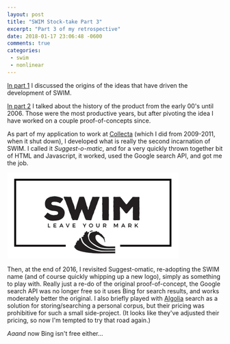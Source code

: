 ```yaml
---
layout: post
title: "SWIM Stock-take Part 3"
excerpt: "Part 3 of my retrospective"
date: 2018-01-17 23:06:48 -0600
comments: true
categories: 
 - swim
 - nonlinear
---
```


[In part 1]({{site.url}}/2017/12/23/swim-stock-take/) I discussed the origins of the ideas that have driven the development of SWIM.

[In part 2]({{site.url}}/2017/12/26/swim-stock-take-part-2/) I talked about the history of the product from the early 00's until 2006. Those were the most productive years, but after pivoting the idea I have worked on a couple proof-of-concepts since.

As part of my application to work at [Collecta](https://www.linkedin.com/company/628089/) (which I did from 2009-2011, when it shut down), I developed what is really the second incarnation of SWIM. I called it _Suggest-o-matic_, and for a very quickly thrown together bit of HTML and Javascript, it worked, used the Google search API, and got me the job. 

![](https://github.com/dealingwith/swim/raw/master/public/images/swim-new-logo.png)

Then, at the end of 2016, I revisited Suggest-omatic, re-adopting the SWIM name (and of course quickly whipping up a new logo), simply as something to play with. Really just a re-do of the original proof-of-concept, the Google search API was no longer free so it uses Bing for search results, and works moderately better the original. I also briefly played with [Algolia](https://www.algolia.com/) search as a solution for storing/searching a personal corpus, but their pricing was prohibitive for such a small side-project. (It looks like they've adjusted their pricing, so now I'm tempted to try that road again.)

*Aaand* now Bing isn't free either...
